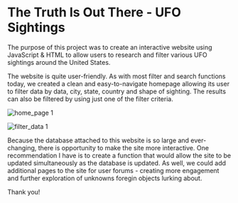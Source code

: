 # The Truth Is Out There - UFO Sightings

The purpose of this project was to create an interactive website using JavaScript & HTML to allow users to research and filter various UFO sightings around the United States. 

The website is quite user-friendly. As with most filter and search functions today, we created a clean and easy-to-navigate homepage allowing its user to filter data by data, city, state, country and shape of sighting. The results can also be filtered by using just one of the filter criteria. 

![home_page 1](https://user-images.githubusercontent.com/86584404/134841663-f547a92e-af3c-435e-a8e0-14c0b645da14.jpeg)

![filter_data 1](https://user-images.githubusercontent.com/86584404/134841675-60036dc0-eb34-4ecf-a027-66626e0d349c.jpeg)

Because the database attached to this website is so large and ever-changing, there is opportunity to make the site more interactive. One recommendation I have is to create a function that would allow the site to be updated simultaneously as the database is updated. As well, we could add additional pages to the site for user forums - creating more engagement and further exploration of unknowns foregin objects lurking about. 

Thank you!
